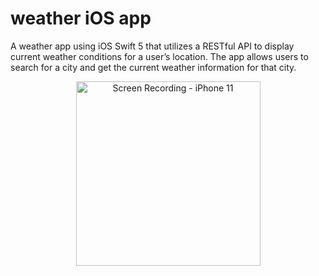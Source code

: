 # weather iOS app

 A weather app using iOS Swift 5 that utilizes a RESTful API to display current weather conditions for a user’s location. The app allows users to search for a city and get the current weather information for that city.

 <p align="center">
    <img src="./docs/Simulator Screen Recording - iPhone 11 - 2023-02-24 at 11.03.16.gif"
         alt="Screen Recording - iPhone 11"
         width="295px"
         style="display: block; margin: 0 auto"/>
</p>